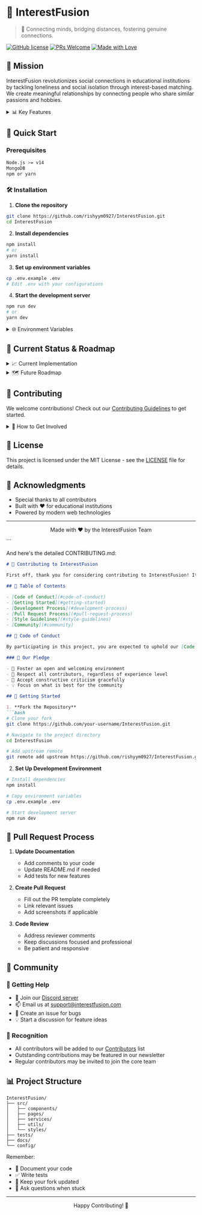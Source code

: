 
# 🌟 InterestFusion

> 🤝 Connecting minds, bridging distances, fostering genuine connections.

[![GitHub license](https://img.shields.io/github/license/rishyym0927/InterestFusion)](https://github.com/rishyym0927/InterestFusion/blob/main/LICENSE)
[![PRs Welcome](https://img.shields.io/badge/PRs-welcome-brightgreen.svg)](CONTRIBUTING.md)
[![Made with Love](https://img.shields.io/badge/Made%20with-❤️-ff69b4.svg)](https://github.com/rishyym0927/InterestFusion)

## 🎯 Mission
InterestFusion revolutionizes social connections in educational institutions by tackling loneliness and social isolation through interest-based matching. We create meaningful relationships by connecting people who share similar passions and hobbies.

<details>
<summary>📊 Key Features</summary>

- 🔐 **Secure Authentication**
  - OTP verification using Vonage API
  - Interest-based profile validation
  - SSN-verified connections

- 👤 **Smart Profiles**
  - Minimalistic data collection
  - Privacy-first approach
  - Interest tagging system

- 🤝 **Intelligent Matching**
  - Tree-based interest matching algorithm
  - Mutual consent system
  - Privacy-preserving notifications

- 🛡️ **Privacy & Security**
  - Profile sharing only after mutual confirmation
  - Minimal data collection
  - Encrypted communication channels
</details>

## 🚀 Quick Start

### Prerequisites
```bash
Node.js >= v14
MongoDB
npm or yarn
```

### 🛠️ Installation

1. **Clone the repository**
```bash
git clone https://github.com/rishyym0927/InterestFusion.git
cd InterestFusion
```

2. **Install dependencies**
```bash
npm install
# or
yarn install
```

3. **Set up environment variables**
```bash
cp .env.example .env
# Edit .env with your configurations
```

4. **Start the development server**
```bash
npm run dev
# or
yarn dev
```

<details>
<summary>🌐 Environment Variables</summary>

```env
MONGODB_URI=your_mongodb_uri
JWT_SECRET=your_jwt_secret
VONAGE_API_KEY=your_vonage_api_key
VONAGE_API_SECRET=your_vonage_api_secret
PORT=3000
```
</details>

## 🎯 Current Status & Roadmap

<details>
<summary>📈 Current Implementation</summary>

- ✅ Core user authentication and profile management
- ✅ Basic interest-based matching system
- ✅ OTP verification integration
- ✅ Privacy-focused profile sharing
</details>

<details>
<summary>🗺️ Future Roadmap</summary>

### Q1 2025
- 🔄 Enhanced matching algorithm implementation
- 🔐 Advanced security features
- 📱 Mobile responsive design

### Q2 2025
- 💬 Secure chat implementation
- 🚫 User blocking and reporting system
- 📊 Analytics dashboard

### Q3 2025
- 🌍 Multi-language support
- 🤖 AI-powered interest suggestions
- 📱 Mobile app development
</details>

## 🤝 Contributing

We welcome contributions! Check out our [Contributing Guidelines](CONTRIBUTING.md) to get started.

<details>
<summary>👥 How to Get Involved</summary>

1. Fork the repository
2. Create your feature branch
3. Commit your changes
4. Push to your branch
5. Open a Pull Request

See [CONTRIBUTING.md](CONTRIBUTING.md) for detailed instructions.
</details>

## 📄 License

This project is licensed under the MIT License - see the [LICENSE](LICENSE) file for details.

## 🙏 Acknowledgments

- Special thanks to all contributors
- Built with ❤️ for educational institutions
- Powered by modern web technologies

---

<p align="center">
Made with ❤️ by the InterestFusion Team
</p>
```

And here's the detailed CONTRIBUTING.md:

```markdown
# 🤝 Contributing to InterestFusion

First off, thank you for considering contributing to InterestFusion! It's people like you that make InterestFusion such a great tool. 🌟

## 📝 Table of Contents

- [Code of Conduct](#code-of-conduct)
- [Getting Started](#getting-started)
- [Development Process](#development-process)
- [Pull Request Process](#pull-request-process)
- [Style Guidelines](#style-guidelines)
- [Community](#community)

## 📌 Code of Conduct

By participating in this project, you are expected to uphold our [Code of Conduct](CODE_OF_CONDUCT.md).

### 🤝 Our Pledge

- 🎯 Foster an open and welcoming environment
- 👥 Respect all contributors, regardless of experience level
- 🤝 Accept constructive criticism gracefully
- 💡 Focus on what is best for the community

## 🚀 Getting Started

1. **Fork the Repository**
```bash
# Clone your fork
git clone https://github.com/your-username/InterestFusion.git

# Navigate to the project directory
cd InterestFusion

# Add upstream remote
git remote add upstream https://github.com/rishyym0927/InterestFusion.git
```

2. **Set Up Development Environment**
```bash
# Install dependencies
npm install

# Copy environment variables
cp .env.example .env

# Start development server
npm run dev
```

## 🔄 Pull Request Process

1. **Update Documentation**
   - Add comments to your code
   - Update README.md if needed
   - Add tests for new features

2. **Create Pull Request**
   - Fill out the PR template completely
   - Link relevant issues
   - Add screenshots if applicable

3. **Code Review**
   - Address reviewer comments
   - Keep discussions focused and professional
   - Be patient and responsive


## 👥 Community

### 🤝 Getting Help

- 💬 Join our [Discord server](https://discord.gg/interestfusion)
- 📫 Email us at support@interestfusion.com
- 🐛 Create an issue for bugs
- 💡 Start a discussion for feature ideas

### 🌟 Recognition

- All contributors will be added to our [Contributors](CONTRIBUTORS.md) list
- Outstanding contributions may be featured in our newsletter
- Regular contributors may be invited to join the core team

## 📊 Project Structure

```
InterestFusion/
├── src/
│   ├── components/
│   ├── pages/
│   ├── services/
│   ├── utils/
│   └── styles/
├── tests/
├── docs/
└── config/
```

Remember:
- 📝 Document your code
- ✅ Write tests
- 🔄 Keep your fork updated
- 💬 Ask questions when stuck

---

<p align="center">
Happy Contributing! 🎉
</p>
